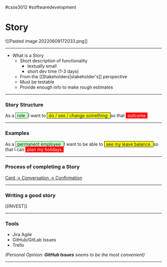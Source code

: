 #csse3012 #softwaredevelopment 
# Story
![[Pasted image 20220609172033.png]]

___
- What is a Story
	- Short description of functionality
		- textually small
		- short dev time (1-3 days)
	- From the [[Stakeholders|stakeholder's]] perspective
	- Must be testable
	- Provide enough info to make rough estimates
___
### Story Structure
As a <span style="background-color: #cfc ; padding-left: 5px; padding-right: 5px; border: 1px solid green;">
role 
</span> I want to <span style="background-color: yellow; padding-left: 5px; padding-right: 5px; border: 1px solid black;">
do / see / change something 
</span> so that <span style="color: white; background-color: red ; padding-left: 5px; padding-right: 5px; border: 1px solid red;">
outcome 
</span>

___
### Examples
As a <span style="background-color: #cfc ; padding-left: 5px; padding-right: 5px; border: 1px solid green;">
permanent employee 
</span> I want to be able to <span style="background-color: yellow; padding-left: 5px; padding-right: 5px; border: 1px solid black;">
see my leave balance 
</span> so that I can <span style="color: white; background-color: red ; padding-left: 5px; padding-right: 5px; border: 1px solid red;">
plan my holidays 
</span>

___
### Process of completing a Story
[Card -> Conversation -> Confirmation](https://medium.com/@mojamcpds/card-conversation-confirmation-d88c074dd58c)

___
### Writing a good story
[[INVEST]]

___
### Tools
- Jira Agile
- GitHub/GitLab Issues
- Trello

*(Personal Opinion: **GitHub Issues** seems to be the most convenient)*

___

